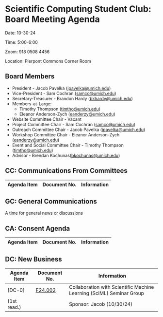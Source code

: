 # Scientific Computing Student Club: Board Meeting Agenda

Date: 10-30-24

Time: 5:00-6:00

Zoom: 918 0508 4456

Location: Pierpont Commons Corner Room
## Board Members
- President - Jacob Pavelka (jpavelka@umich.edu)
- Vice-President - Sam Cochran (samco@umich.edu)
- Secretary-Treasurer - Brandon Hardy (bkhardy@umich.edu)
- Members-at-Large:
  - Timothy Thompson (timtho@umich.edu)
  - Eleanor Anderson-Zych (eanderzy@umich.edu)
- Website Committee Chair - Vacant
- Project Committee Chair - Sam Cochran (samco@umich.edu)
- Outreach Committee Chair - Jacob Pavelka (jpavelka@umich.edu)
- Workshop Committee Chair - Eleanor Anderson-Zych (eanderzy@umich.edu)
- Event and Social Committee Chair - Timothy Thompson (timtho@umich.edu)
- Advisor - Brendan Kochunas(bkochunas@umich.edu)
## CC: Communications From Committees
|Agenda Item|Document No.| Information|
|-|-|-|

## GC: General Communications
A time for general news or discussions

## CA: Consent Agenda
|Agenda Item|Document No.| Information|
|-|-|-|
## DC: New Business
|Agenda Item|Document No.| Information|
|-|-|-|
|[DC-0] | [F24.002](../legislation/F24-002.md)|Collaboration with Scientific Machine Learning (SciML) Seminar Group|
|(1st read.)||Sponsor: Jacob (10/30/24)|

